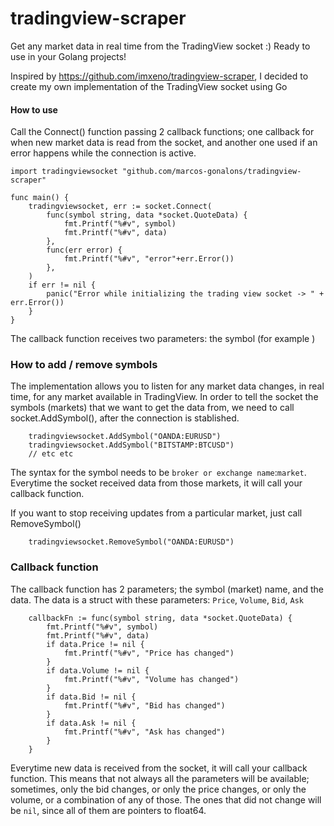 # tradingview-scraper
Get any market data in real time from the TradingView socket :) Ready to use in your Golang projects!


Inspired by https://github.com/imxeno/tradingview-scraper, I decided to create my own implementation of the TradingView socket using Go

#### How to use
Call the Connect() function passing 2 callback functions; one callback for when new market data is read from the socket, and another one used if an error happens while the connection is active.

```
import tradingviewsocket "github.com/marcos-gonalons/tradingview-scraper"

func main() {
	tradingviewsocket, err := socket.Connect(
		func(symbol string, data *socket.QuoteData) {
			fmt.Printf("%#v", symbol)
			fmt.Printf("%#v", data)
		},
		func(err error) {
			fmt.Printf("%#v", "error"+err.Error())
		},
	)
	if err != nil {
		panic("Error while initializing the trading view socket -> " + err.Error())
	}
}
```

The callback function receives two parameters: the symbol (for example )


### How to add / remove symbols
The implementation allows you to listen for any market data changes, in real time, for any market available in TradingView.
In order to tell the socket the symbols (markets) that we want to get the data from, we need to call socket.AddSymbol(), after the connection is stablished.
```
    tradingviewsocket.AddSymbol("OANDA:EURUSD")
    tradingviewsocket.AddSymbol("BITSTAMP:BTCUSD")
    // etc etc
```
The syntax for the symbol needs to be `broker or exchange name`:`market`.
Everytime the socket received data from those markets, it will call your callback function.

If you want to stop receiving updates from a particular market, just call RemoveSymbol()
```
    tradingviewsocket.RemoveSymbol("OANDA:EURUSD")
```


### Callback function
The callback function has 2 parameters; the symbol (market) name, and the data.
The data is a struct with these parameters: `Price`, `Volume`, `Bid`, `Ask`
```
    callbackFn := func(symbol string, data *socket.QuoteData) {
		fmt.Printf("%#v", symbol)
		fmt.Printf("%#v", data)
		if data.Price != nil {
		    fmt.Printf("%#v", "Price has changed")
		}
		if data.Volume != nil {
		    fmt.Printf("%#v", "Volume has changed")
		}
		if data.Bid != nil {
		    fmt.Printf("%#v", "Bid has changed")
		}
		if data.Ask != nil {
		    fmt.Printf("%#v", "Ask has changed")
		}
	}
```
Everytime new data is received from the socket, it will call your callback function.
This means that not always all the parameters will be available; sometimes, only the bid changes, or only the price changes, or only the volume, or a combination of any of those. The ones that did not change will be `nil`, since all of them are pointers to float64.
